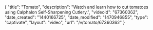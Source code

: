 {
    "title": "Tomato",
    "description": "Watch and learn how to cut tomatoes using Calphalon Self-Sharpening Cutlery.",
    "videoid": "67360362",
    "date_created": "1440166725",
    "date_modified": "1470946855",
    "type": "captivate",
    "layout": "video",
    "url": "\/v\/tomato\/67360362"
}
